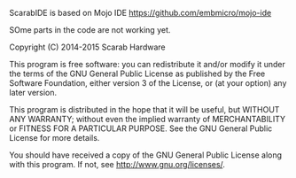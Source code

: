ScarabIDE is based on Mojo IDE https://github.com/embmicro/mojo-ide

SOme parts in the code are not working yet. 

Copyright (C) 2014-2015 Scarab Hardware

This program is free software: you can redistribute it and/or modify it under the terms of the GNU General Public License as published by the Free Software Foundation, either version 3 of the License, or (at your option) any later version.

This program is distributed in the hope that it will be useful, but WITHOUT ANY WARRANTY; without even the implied warranty of MERCHANTABILITY or FITNESS FOR A PARTICULAR PURPOSE. See the GNU General Public License for more details.

You should have received a copy of the GNU General Public License along with this program. If not, see http://www.gnu.org/licenses/.
